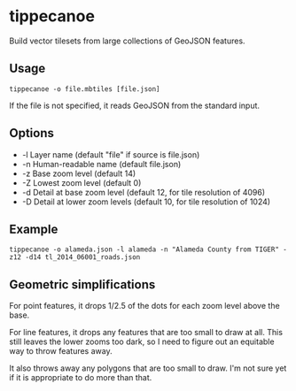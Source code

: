 tippecanoe
==========

Build vector tilesets from large collections of GeoJSON features.

Usage
-----

    tippecanoe -o file.mbtiles [file.json]

If the file is not specified, it reads GeoJSON from the standard input.

Options
-------

 * -l Layer name (default "file" if source is file.json)
 * -n Human-readable name (default file.json)
 * -z Base zoom level (default 14)
 * -Z Lowest zoom level (default 0)
 * -d Detail at base zoom level (default 12, for tile resolution of 4096)
 * -D Detail at lower zoom levels (default 10, for tile resolution of 1024) 

Example
-------

    tippecanoe -o alameda.json -l alameda -n "Alameda County from TIGER" -z12 -d14 tl_2014_06001_roads.json

Geometric simplifications
-------------------------

For point features, it drops 1/2.5 of the dots for each zoom level above the base.

For line features, it drops any features that are too small to draw at all.
This still leaves the lower zooms too dark, so I need to figure out an
equitable way to throw features away.

It also throws away any polygons that are too small to draw. I'm not sure yet
if it is appropriate to do more than that.
